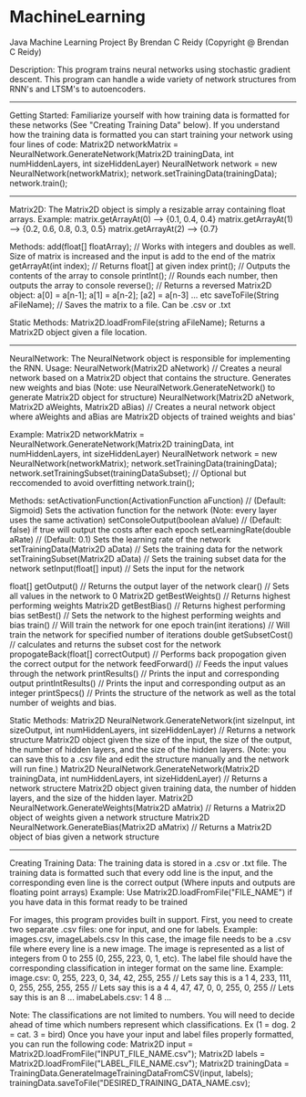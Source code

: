 # MachineLearning
Java Machine Learning Project
By Brendan C Reidy (Copyright @ Brendan C Reidy)

Description:
This program trains neural networks using stochastic gradient descent. This program can handle a wide variety of network structures from RNN's and LTSM's to autoencoders.

---------------------------------------------------------------
Getting Started:
Familiarize yourself with how training data is formatted for these networks (See "Creating Training Data" below). If you understand how the training data is formatted you can start training your network using four lines of code:
Matrix2D networkMatrix = NeuralNetwork.GenerateNetwork(Matrix2D trainingData, int numHiddenLayers, int sizeHiddenLayer)
NeuralNetwork network = new NeuralNetwork(networkMatrix);
network.setTrainingData(trainingData);
network.train();

---------------------------------------------------------------
Matrix2D:
The Matrix2D object is simply a resizable array containing float arrays.
Example:
matrix.getArrayAt(0) --> {0.1, 0.4, 0.4}
matrix.getArrayAt(1) --> {0.2, 0.6, 0.8, 0.3, 0.5}
matrix.getArrayAt(2) --> {0.7}

Methods:
add(float[] floatArray); // Works with integers and doubles as well. Size of matrix is increased and the input is add to the end of the matrix
getArrayAt(int index); // Returns float[] at given index
print(); // Outputs the contents of the array to console
printInt(); // Rounds each number, then outputs the array to console
reverse(); // Returns a reversed Matrix2D object: a[0] = a[n-1]; a[1] = a[n-2]; [a2] = a[n-3] ... etc
saveToFile(String aFileName); // Saves the matrix to a file. Can be .csv or .txt

Static Methods:
Matrix2D.loadFromFile(string aFileName); Returns a Matrix2D object given a file location.

---------------------------------------------------------------
NeuralNetwork:
The NeuralNetwork object is responsible for implementing the RNN.
Usage:
NeuralNetwork(Matrix2D aNetwork) // Creates a neural network based on a Matrix2D object that contains the structure. Generates new weights and bias (Note: use NeuralNetwork.GenerateNetwork() to generate Matrix2D object for structure)
NeuralNetwork(Matrix2D aNetwork, Matrix2D aWeights, Matrix2D aBias) // Creates a neural network object where aWeights and aBias are Matrix2D objects of trained weights and bias'

Example:
Matrix2D networkMatrix = NeuralNetwork.GenerateNetwork(Matrix2D trainingData, int numHiddenLayers, int sizeHiddenLayer)
NeuralNetwork network = new NeuralNetwork(networkMatrix);
network.setTrainingData(trainingData);
network.setTrainingSubset(trainingDataSubset); // Optional but reccomended to avoid overfitting
network.train();

Methods:
setActivationFunction(ActivationFunction aFunction) // (Default: Sigmoid) Sets the activation function for the network (Note: every layer uses the same activation)
setConsoleOutput(boolean aValue) // (Default: false) if true will output the costs after each epoch
setLearningRate(double aRate) // (Default: 0.1) Sets the learning rate of the network
setTrainingData(Matrix2D aData) // Sets the training data for the network
setTrainingSubset(Matrix2D aData) // Sets the training subset data for the network
setInput(float[] input) // Sets the input for the network

float[] getOutput() // Returns the output layer of the network
clear() // Sets all values in the network to 0
Matrix2D getBestWeights() // Returns highest performing weights 
Matrix2D getBestBias() // Returns highest performing bias
setBest() // Sets the network to the highest performing weights and bias
train() // Will train the network for one epoch
train(int iterations) // Will train the network for specified number of iterations
double getSubsetCost() // calculates and returns the subset cost for the network
propogateBack(float[] correctOutput) // Performs back propogation given the correct output for the network
feedForward() // Feeds the input values through the network
printResults() // Prints the input and corresponding output
printIntResults() // Prints the input and corresponding output as an integer
printSpecs() // Prints the structure of the network as well as the total number of weights and bias.

Static Methods:
Matrix2D NeuralNetwork.GenerateNetwork(int sizeInput, int sizeOutput, int numHiddenLayers, int sizeHiddenLayer) // Returns a network structure Matrix2D object given the size of the input, the size of the output, the number of hidden layers, and the size of the hidden layers. (Note: you can save this to a .csv file and edit the structure manually and the network will run fine.)
Matrix2D NeuralNetwork.GenerateNetwork(Matrix2D trainingData, int numHiddenLayers, int sizeHiddenLayer) // Returns a network structere Matrix2D object given training data, the number of hidden layers, and the size of the hidden layer.
Matrix2D NeuralNetwork.GenerateWeights(Matrix2D aMatrix) // Returns a Matrix2D object of weights given a network structure
Matrix2D NeuralNetwork.GenerateBias(Matrix2D aMatrix) // Returns a Matrix2D object of bias given a network structure


---------------------------------------------------------------
Creating Training Data:
The training data is stored in a .csv or .txt file. The training data is formatted such that
every odd line is the input, and the corresponding even line is the correct output (Where inputs and outputs are floating point arrays)
Example:
<Input1>
<Output1>
<Input2>
<Output2>
Use Matrix2D.loadFromFile("FILE_NAME") if you have data in this format ready to be trained

For images, this program provides built in support. First, you need to create two separate .csv files: one for input, and one for labels.
Example: images.csv, imageLabels.csv
In this case, the image file needs to be a .csv file where every line is a new image.
The image is represented as a list of integers from 0 to 255 (0, 255, 223, 0, 1, etc).
The label file should have the corresponding classification in integer format on the same line.
Example:
image.csv:
0, 255, 223, 0, 34, 42, 255, 255 // Lets say this is a 1
4, 233, 111, 0, 255, 255, 255, 255 // Lets say this is a 4
4, 47, 47, 0, 0, 255, 0, 255 // Lets say this is an 8
...
imabeLabels.csv:
1
4
8
...

Note: The classifications are not limited to numbers. You will need to decide ahead of time which numbers represent which classifications. Ex (1 = dog. 2 = cat. 3 = bird)
Once you have your input and label files properly formatted, you can run the following code:
Matrix2D input = Matrix2D.loadFromFile("INPUT_FILE_NAME.csv");
Matrix2D labels = Matrix2D.loadFromFile("LABEL_FILE_NAME.csv");
Matrix2D trainingData = TrainingData.GenerateImageTrainingDataFromCSV(input, labels);
trainingData.saveToFile("DESIRED_TRAINING_DATA_NAME.csv);

